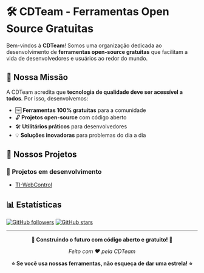 # 🛠️ CDTeam - Ferramentas Open Source Gratuitas

Bem-vindos à **CDTeam**! Somos uma organização dedicada ao desenvolvimento de **ferramentas open-source gratuitas** que facilitam a vida de desenvolvedores e usuários ao redor do mundo. 

## 🌟 Nossa Missão

A CDTeam acredita que **tecnologia de qualidade deve ser acessível a todos**. Por isso, desenvolvemos:

- 🆓 **Ferramentas 100% gratuitas** para a comunidade
- 🔓 **Projetos open-source** com código aberto
- 🛠️ **Utilitários práticos** para desenvolvedores
- 💡 **Soluções inovadoras** para problemas do dia a dia

## 🚀 Nossos Projetos

### 🚧 Projetos em desenvolvimento
- [TI-WebControl](https://github.com/CDTeamMods/TI-WebControl)

## 📊 Estatísticas

[![GitHub followers](https://img.shields.io/github/followers/CDTeamMods?style=social)](https://github.com/CDTeamMods)
[![GitHub stars](https://img.shields.io/github/stars/CDTeamMods?style=social)](https://github.com/CDTeamMods)

---

<div align="center">
  
**🚀 Construindo o futuro com código aberto e gratuito! 🚀**

*Feito com ❤️ pela CDTeam*

**⭐ Se você usa nossas ferramentas, não esqueça de dar uma estrela! ⭐**


</div>
